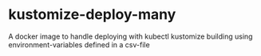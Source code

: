 # kustomize-deploy-many
A docker image to handle deploying with kubectl kustomize building using environment-variables defined in a csv-file 
